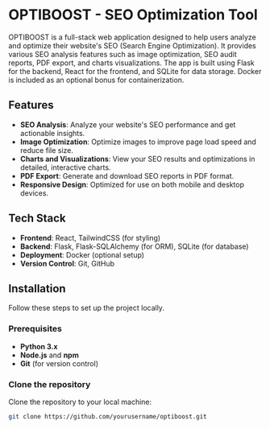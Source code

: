 # OPTIBOOST - SEO Optimization Tool

OPTIBOOST is a full-stack web application designed to help users analyze and optimize their website's SEO (Search Engine Optimization). It provides various SEO analysis features such as image optimization, SEO audit reports, PDF export, and charts visualizations. The app is built using Flask for the backend, React for the frontend, and SQLite for data storage. Docker is included as an optional bonus for containerization.

## Features

- **SEO Analysis**: Analyze your website's SEO performance and get actionable insights.
- **Image Optimization**: Optimize images to improve page load speed and reduce file size.
- **Charts and Visualizations**: View your SEO results and optimizations in detailed, interactive charts.
- **PDF Export**: Generate and download SEO reports in PDF format.
- **Responsive Design**: Optimized for use on both mobile and desktop devices.

## Tech Stack

- **Frontend**: React, TailwindCSS (for styling)
- **Backend**: Flask, Flask-SQLAlchemy (for ORM), SQLite (for database)
- **Deployment**: Docker (optional setup)
- **Version Control**: Git, GitHub

## Installation

Follow these steps to set up the project locally.

### Prerequisites

- **Python 3.x**
- **Node.js** and **npm**
- **Git** (for version control)

### Clone the repository

Clone the repository to your local machine:

```bash
git clone https://github.com/yourusername/optiboost.git
